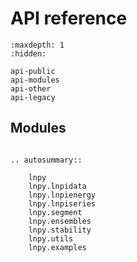 # API reference

```{toctree}
:maxdepth: 1
:hidden:

api-public
api-modules
api-other
api-legacy
```

## Modules

```{eval-rst}

.. autosummary::

    lnpy
    lnpy.lnpidata
    lnpy.lnpienergy
    lnpy.lnpiseries
    lnpy.segment
    lnpy.ensembles
    lnpy.stability
    lnpy.utils
    lnpy.examples


```
